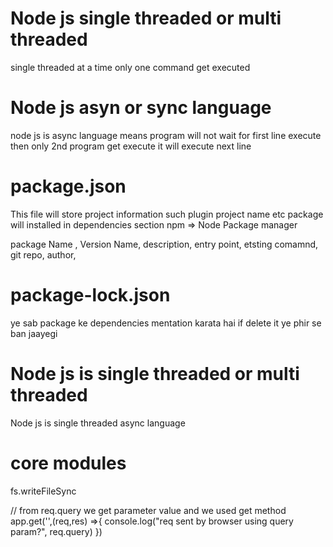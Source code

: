 # Node js single threaded or multi threaded 
single threaded at a time only one command get executed

# Node js asyn or sync language 
node js is async language
means program will not wait for first line execute then only 2nd program get execute it will execute next line 

# package.json
This file will store project information such plugin project name etc
package will installed in dependencies section
npm => Node Package manager 

package Name , Version Name, description, entry point, etsting comamnd, git repo, author,

# package-lock.json
ye sab package ke dependencies mentation karata hai if delete it ye phir se ban jaayegi 

# Node js is single threaded or multi threaded
Node js is single threaded 
async language 

# core modules
fs.writeFileSync

// from req.query we get parameter value and we used get method
app.get('',(req,res) =>{
    console.log("req sent by browser using query param?", req.query)
})
